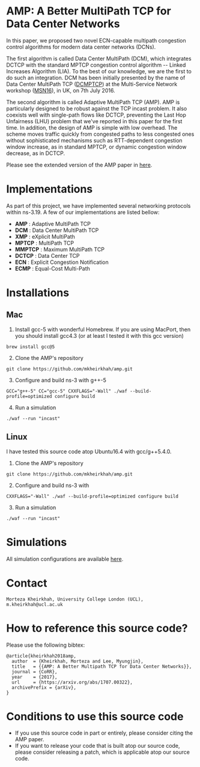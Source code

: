 
<!-- **Table of content** -->
<!-- - [AMP and DCM](#amp-and-dcm) -->
<!-- - [Installation](#installations) -->
<!--   - [Mac](#mac) -->
<!--   - [Linux](#linux) -->
<!-- - [Simulations](#simulations) -->
<!-- - [Contact](#contact) -->
<!-- - [How to cite this code-base?](#how-to-cite-this-code-base) -->

# AMP: A Better MultiPath TCP for Data Center Networks

In this paper, we proposed two novel ECN-capable multipath congestion
control algorithms for modern data center networks (DCNs).

The first algorithm is called Data Center MultiPath (DCM), which
integrates DCTCP with the standard MPTCP congestion control algorithm
-- Linked Increases Algorithm (LIA). To the best of our knowledge, we
are the first to do such an integration. DCM has been initially
presented by the name of Data Center MultiPath TCP
([DCMPTCP](http://coseners.net/wp-content/uploads/2015/07/Kheirkhah_MSN16.pdf
"Low Latency MultiPath TCP")) at the Multi-Service Network workshop
([MSN16](http://coseners.net/previous/msn2016/)), in UK, on 7th July
2016.

The second algorithm is called Adaptive MultiPath TCP (AMP). AMP is
particularly designed to be robust against the TCP incast problem. It
also coexists well with single-path flows like DCTCP, preventing the
Last Hop Unfairness (LHU) problem that we've reported in this paper
for the first time. In addition, the design of AMP is simple with low
overhead. The scheme moves traffic quickly from congested paths to
less congested ones without sophisticated mechanisms such as
RTT-dependent congestion window increase, as in standard MPTCP, or
dynamic congestion window decrease, as in DCTCP.

Please see the extended version of the AMP paper in
[here](http://www.uclmail.net/users/m.kheirkhah/amp-extended.pdf).

# Implementations
As part of this project, we have implemented several networking
protocols within ns-3.19. A few of our implementations are listed bellow:

* **AMP**    : Adaptive MultiPath TCP
* **DCM**    : Data Center MultiPath TCP
* **XMP**    : eXplicit MultiPath
* **MPTCP**  : MultiPath TCP
* **MMPTCP** : Maximum MultiPath TCP
* **DCTCP**  : Data Center TCP
* **ECN**    : Explicit Congestion Notification
* **ECMP**   : Equal-Cost Multi-Path

# Installations
## Mac
1. Install gcc-5 with wonderful Homebrew. If you are using MacPort, then you should
   install gcc4.3 (or at least I tested it with this gcc version)

``` shell
brew install gcc@5
```

2. Clone the AMP's repository 

``` shell
git clone https://github.com/mkheirkhah/amp.git
```

3. Configure and build ns-3 with g++-5 

``` shell
GCC="g++-5" CC="gcc-5" CXXFLAGS="-Wall" ./waf --build-profile=optimized configure build

```
4. Run a simulation

``` shell
./waf --run "incast"
```
    
## Linux

I have tested this source code atop Ubuntu16.4 with gcc/g++5.4.0.

1. Clone the AMP's repository 

``` shell
git clone https://github.com/mkheirkhah/amp.git
```

2. Configure and build ns-3 with 

``` shell
CXXFLAGS="-Wall" ./waf --build-profile=optimized configure build 
```

3. Run a simulation

``` shell
./waf --run "incast"
```

# Simulations

All simulation configurations are available [here](./scratch/).


# Contact

``` shell
Morteza Kheirkhah, University College London (UCL), m.kheirkhah@ucl.ac.uk
```

# How to reference this source code?

Please use the following bibtex:

```
@article{kheirkhah2018amp,
  author  = {Kheirkhah, Morteza and Lee, Myungjin},
  title   = {{AMP: A Better Multipath TCP for Data Center Networks}},
  journal = {CoRR},
  year    = {2017},
  url     = {https://arxiv.org/abs/1707.00322},
  archivePrefix = {arXiv},
}
```

# Conditions to use this source code

* If you use this source code in part or entirely, please consider
  citing the AMP paper.
* If you want to release your code that is built atop our source code,
  please consider releasing a patch, which is applicable atop our
  source code.
